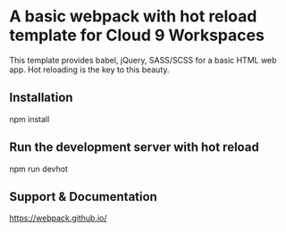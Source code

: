 # A basic webpack with hot reload template for Cloud 9 Workspaces
This template provides babel, jQuery, SASS/SCSS for
a basic HTML web app. Hot reloading is the key to
this beauty.

## Installation
npm install

## Run the development server with hot reload
npm run devhot

## Support & Documentation

https://webpack.github.io/